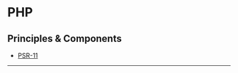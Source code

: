 PHP
=======================


Principles & Components
----------------------

- [PSR-11](https://github.com/php-fig/fig-standards/blob/master/accepted/PSR-11-container.md)




-----------------------------------------------------------------------------------------------------
